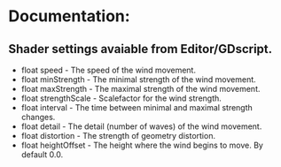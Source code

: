 # Documentation:

## Shader settings avaiable from Editor/GDscript.
- float speed - The speed of the wind movement.
- float minStrength - The minimal strength of the wind movement.
- float maxStrength - The maximal strength of the wind movement.
- float strengthScale - Scalefactor for the wind strength.
- float interval - The time between minimal and maximal strength changes.
- float detail - The detail (number of waves) of the wind movement.
- float distortion - The strength of geometry distortion.
- float heightOffset - The height where the wind begins to move. By default 0.0.
